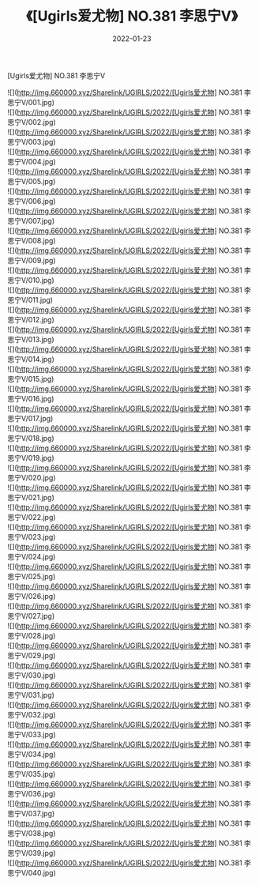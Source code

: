 ﻿---
layout: post
title:  《[Ugirls爱尤物] NO.381 李思宁Ⅴ》
date:   2022-01-23
img: http://img.660000.xyz/Sharelink/UGIRLS/2022/[Ugirls爱尤物] NO.381 李思宁Ⅴ/000.jpg
categories: [美女, 清纯, 唯美]
---

[Ugirls爱尤物] NO.381 李思宁Ⅴ

 ![](http://img.660000.xyz/Sharelink/UGIRLS/2022/[Ugirls爱尤物] NO.381 李思宁Ⅴ/001.jpg) <br>![](http://img.660000.xyz/Sharelink/UGIRLS/2022/[Ugirls爱尤物] NO.381 李思宁Ⅴ/002.jpg) <br>![](http://img.660000.xyz/Sharelink/UGIRLS/2022/[Ugirls爱尤物] NO.381 李思宁Ⅴ/003.jpg) <br>![](http://img.660000.xyz/Sharelink/UGIRLS/2022/[Ugirls爱尤物] NO.381 李思宁Ⅴ/004.jpg) <br>![](http://img.660000.xyz/Sharelink/UGIRLS/2022/[Ugirls爱尤物] NO.381 李思宁Ⅴ/005.jpg) <br>![](http://img.660000.xyz/Sharelink/UGIRLS/2022/[Ugirls爱尤物] NO.381 李思宁Ⅴ/006.jpg) <br>![](http://img.660000.xyz/Sharelink/UGIRLS/2022/[Ugirls爱尤物] NO.381 李思宁Ⅴ/007.jpg) <br>![](http://img.660000.xyz/Sharelink/UGIRLS/2022/[Ugirls爱尤物] NO.381 李思宁Ⅴ/008.jpg) <br>![](http://img.660000.xyz/Sharelink/UGIRLS/2022/[Ugirls爱尤物] NO.381 李思宁Ⅴ/009.jpg) <br>![](http://img.660000.xyz/Sharelink/UGIRLS/2022/[Ugirls爱尤物] NO.381 李思宁Ⅴ/010.jpg) <br>![](http://img.660000.xyz/Sharelink/UGIRLS/2022/[Ugirls爱尤物] NO.381 李思宁Ⅴ/011.jpg) <br>![](http://img.660000.xyz/Sharelink/UGIRLS/2022/[Ugirls爱尤物] NO.381 李思宁Ⅴ/012.jpg) <br>![](http://img.660000.xyz/Sharelink/UGIRLS/2022/[Ugirls爱尤物] NO.381 李思宁Ⅴ/013.jpg) <br>![](http://img.660000.xyz/Sharelink/UGIRLS/2022/[Ugirls爱尤物] NO.381 李思宁Ⅴ/014.jpg) <br>![](http://img.660000.xyz/Sharelink/UGIRLS/2022/[Ugirls爱尤物] NO.381 李思宁Ⅴ/015.jpg) <br>![](http://img.660000.xyz/Sharelink/UGIRLS/2022/[Ugirls爱尤物] NO.381 李思宁Ⅴ/016.jpg) <br>![](http://img.660000.xyz/Sharelink/UGIRLS/2022/[Ugirls爱尤物] NO.381 李思宁Ⅴ/017.jpg) <br>![](http://img.660000.xyz/Sharelink/UGIRLS/2022/[Ugirls爱尤物] NO.381 李思宁Ⅴ/018.jpg) <br>![](http://img.660000.xyz/Sharelink/UGIRLS/2022/[Ugirls爱尤物] NO.381 李思宁Ⅴ/019.jpg) <br>![](http://img.660000.xyz/Sharelink/UGIRLS/2022/[Ugirls爱尤物] NO.381 李思宁Ⅴ/020.jpg) <br>![](http://img.660000.xyz/Sharelink/UGIRLS/2022/[Ugirls爱尤物] NO.381 李思宁Ⅴ/021.jpg) <br>![](http://img.660000.xyz/Sharelink/UGIRLS/2022/[Ugirls爱尤物] NO.381 李思宁Ⅴ/022.jpg) <br>![](http://img.660000.xyz/Sharelink/UGIRLS/2022/[Ugirls爱尤物] NO.381 李思宁Ⅴ/023.jpg) <br>![](http://img.660000.xyz/Sharelink/UGIRLS/2022/[Ugirls爱尤物] NO.381 李思宁Ⅴ/024.jpg) <br>![](http://img.660000.xyz/Sharelink/UGIRLS/2022/[Ugirls爱尤物] NO.381 李思宁Ⅴ/025.jpg) <br>![](http://img.660000.xyz/Sharelink/UGIRLS/2022/[Ugirls爱尤物] NO.381 李思宁Ⅴ/026.jpg) <br>![](http://img.660000.xyz/Sharelink/UGIRLS/2022/[Ugirls爱尤物] NO.381 李思宁Ⅴ/027.jpg) <br>![](http://img.660000.xyz/Sharelink/UGIRLS/2022/[Ugirls爱尤物] NO.381 李思宁Ⅴ/028.jpg) <br>![](http://img.660000.xyz/Sharelink/UGIRLS/2022/[Ugirls爱尤物] NO.381 李思宁Ⅴ/029.jpg) <br>![](http://img.660000.xyz/Sharelink/UGIRLS/2022/[Ugirls爱尤物] NO.381 李思宁Ⅴ/030.jpg) <br>![](http://img.660000.xyz/Sharelink/UGIRLS/2022/[Ugirls爱尤物] NO.381 李思宁Ⅴ/031.jpg) <br>![](http://img.660000.xyz/Sharelink/UGIRLS/2022/[Ugirls爱尤物] NO.381 李思宁Ⅴ/032.jpg) <br>![](http://img.660000.xyz/Sharelink/UGIRLS/2022/[Ugirls爱尤物] NO.381 李思宁Ⅴ/033.jpg) <br>![](http://img.660000.xyz/Sharelink/UGIRLS/2022/[Ugirls爱尤物] NO.381 李思宁Ⅴ/034.jpg) <br>![](http://img.660000.xyz/Sharelink/UGIRLS/2022/[Ugirls爱尤物] NO.381 李思宁Ⅴ/035.jpg) <br>![](http://img.660000.xyz/Sharelink/UGIRLS/2022/[Ugirls爱尤物] NO.381 李思宁Ⅴ/036.jpg) <br>![](http://img.660000.xyz/Sharelink/UGIRLS/2022/[Ugirls爱尤物] NO.381 李思宁Ⅴ/037.jpg) <br>![](http://img.660000.xyz/Sharelink/UGIRLS/2022/[Ugirls爱尤物] NO.381 李思宁Ⅴ/038.jpg) <br>![](http://img.660000.xyz/Sharelink/UGIRLS/2022/[Ugirls爱尤物] NO.381 李思宁Ⅴ/039.jpg) <br>![](http://img.660000.xyz/Sharelink/UGIRLS/2022/[Ugirls爱尤物] NO.381 李思宁Ⅴ/040.jpg) <br>
